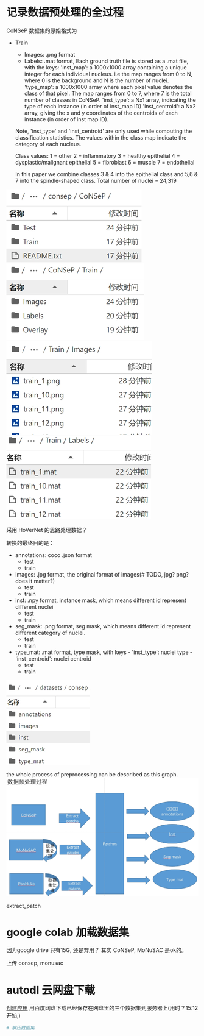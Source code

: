 # 记录数据预处理的全过程
CoNSeP 数据集的原始格式为
- Train
    - Images: .png format
    - Labels: .mat format, Each ground truth file is stored as a .mat file, with the keys:
    'inst_map': a 1000x1000 array containing a unique integer for each individual nucleus. i.e the map ranges from 0 to N, where 0 is the background and N is the number of nuclei.
    'type_map': a 1000x1000 array where each pixel value denotes the class of that pixel. The map ranges from 0 to 7, where 7 is the total number of classes in CoNSeP.
    'inst_type': a Nx1 array, indicating the type of each instance (in order of inst_map ID)
    'inst_centroid': a Nx2 array, giving the x and y coordinates of the centroids of each instance (in order of inst map ID).

    Note, 'inst_type' and 'inst_centroid' are only used while computing the classification statistics. 
    The values within the class map indicate the category of each nucleus.  

    Class values: 1 = other
            2 = inflammatory
            3 = healthy epithelial
            4 = dysplastic/malignant epithelial
                5 = fibroblast
                6 = muscle
            7 = endothelial

    In this paper we combine classes 3 & 4 into the epithelial class and 5,6 & 7
    into the spindle-shaped class.
    Total number of nuclei = 24,319

![](./resources/consep1.png)
![](./resources/consep2.png)
![](./resources/consep_image.png)
![](./resources/consep_labels.png)


采用 HoVerNet 的思路处理数据？

转换的最终目的是：
- annotations: coco  .json format
    - test
    - train
- images: .jpg format, the original format of images(# TODO, jpg? png? does it matter?)
    - test
    - train
- inst: .npy format, instance mask, which means different id represent different nuclei
    - test
    - train
- seg_mask: .png format, seg mask, which means different id represent different category of nuclei.
    - test
    - train
- type_mat: .mat format, type mask, with keys 
            - 'inst_type': nuclei type
            - 'inst_centroid': nuclei centroid
    - test
    - train


![](./resources/end_format.png)

the whole process of preprocessing can be described as this graph.
![](./resources/preprocess_pipeline.png)


extract_patch


# google colab 加载数据集
因为google drive 只有15G, 还是弃用？
其实 CoNSeP, MoNuSAC 是ok的。

上传 consep, monusac

# autodl 云网盘下载
[创建应用](https://pan.baidu.com/union/console/applist?from=person)
用百度网盘下载已经保存在网盘里的三个数据集到服务器上(用时？15:12 开始,)

```bash
# 解压数据集


```